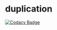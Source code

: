# duplication

[![Codacy Badge](https://api.codacy.com/project/badge/Grade/cbc545ef8811452b9ce055ecd09a03fd)](https://app.codacy.com/gh/medleycodacy/duplication?utm_source=github.com&utm_medium=referral&utm_content=medleycodacy/duplication&utm_campaign=Badge_Grade_Settings)